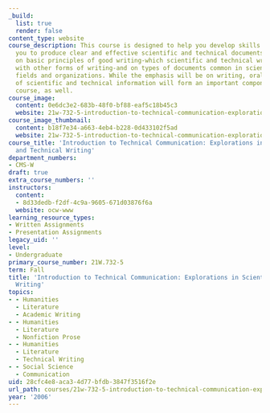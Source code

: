 ```yaml
---
_build:
  list: true
  render: false
content_type: website
course_description: This course is designed to help you develop skills that will enable
  you to produce clear and effective scientific and technical documents. We will focus
  on basic principles of good writing-which scientific and technical writing shares
  with other forms of writing-and on types of documents common in scientific and technical
  fields and organizations. While the emphasis will be on writing, oral communication
  of scientific and technical information will form an important component of the
  course, as well.
course_image:
  content: 0e6dc3e2-683b-48f0-bf88-eaf5c18b45c3
  website: 21w-732-5-introduction-to-technical-communication-explorations-in-scientific-and-technical-writing-fall-2006
course_image_thumbnail:
  content: b18f7e34-a663-4eb4-b228-0d433102f5ad
  website: 21w-732-5-introduction-to-technical-communication-explorations-in-scientific-and-technical-writing-fall-2006
course_title: 'Introduction to Technical Communication: Explorations in Scientific
  and Technical Writing'
department_numbers:
- CMS-W
draft: true
extra_course_numbers: ''
instructors:
  content:
  - 8d33dedb-f2df-4c9a-9605-671d03876f6a
  website: ocw-www
learning_resource_types:
- Written Assignments
- Presentation Assignments
legacy_uid: ''
level:
- Undergraduate
primary_course_number: 21W.732-5
term: Fall
title: 'Introduction to Technical Communication: Explorations in Scientific and Technical
  Writing'
topics:
- - Humanities
  - Literature
  - Academic Writing
- - Humanities
  - Literature
  - Nonfiction Prose
- - Humanities
  - Literature
  - Technical Writing
- - Social Science
  - Communication
uid: 28cfc4e8-aca3-4d77-bfdb-3847f3516f2e
url_path: courses/21w-732-5-introduction-to-technical-communication-explorations-in-scientific-and-technical-writing-fall-2006
year: '2006'
---
```

